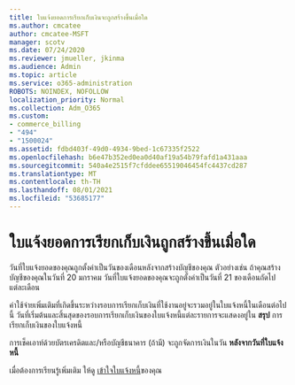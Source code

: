 ```yaml
---
title: ใบแจ้งยอดการเรียกเก็บเงินจะถูกสร้างขึ้นเมื่อใด
ms.author: cmcatee
author: cmcatee-MSFT
manager: scotv
ms.date: 07/24/2020
ms.reviewer: jmueller, jkinma
ms.audience: Admin
ms.topic: article
ms.service: o365-administration
ROBOTS: NOINDEX, NOFOLLOW
localization_priority: Normal
ms.collection: Adm_O365
ms.custom:
- commerce_billing
- "494"
- "1500024"
ms.assetid: fdbd403f-49d0-4934-9bed-1c67335f2522
ms.openlocfilehash: b6e47b352ed0ea0d40af19a54b79fafd1a431aaa
ms.sourcegitcommit: 540a4e2515f7cfddee65519046454fc4437cd287
ms.translationtype: MT
ms.contentlocale: th-TH
ms.lasthandoff: 08/01/2021
ms.locfileid: "53685177"
---
```

# <a name="when-is-the-billing-statement-generated"></a>ใบแจ้งยอดการเรียกเก็บเงินถูกสร้างขึ้นเมื่อใด

วันที่ใบแจ้งยอดของคุณถูกตั้งค่าเป็นวันของเดือนหลังจากสร้างบัญชีของคุณ ตัวอย่างเช่น ถ้าคุณสร้างบัญชีของคุณในวันที่ 20 มกราคม วันที่ใบแจ้งยอดของคุณจะถูกตั้งค่าเป็นวันที่ 21 ของเดือนถัดไปแต่ละเดือน

ค่าใช้จ่ายเพิ่มเติมที่เกิดขึ้นระหว่างรอบการเรียกเก็บเงินที่ใช้งานอยู่จะรวมอยู่ในใบแจ้งหนี้ในเดือนต่อไปนี้ วันที่เริ่มต้นและสิ้นสุดของรอบการเรียกเก็บเงินของใบแจ้งหนี้แต่ละรายการจะแสดงอยู่ใน **สรุป** การเรียกเก็บเงินของใบแจ้งหนี้

การเช็คเอาท์ด้วยบัตรเครดิตและ/หรือบัญชีธนาคาร (ถ้ามี) จะถูกจัดการเงินในวัน **หลังจากวันที่ใบแจ้งหนี้**
  
เมื่อต้องการเรียนรู้เพิ่มเติม ให้ดู [เข้าใจใบแจ้งหนี้](/microsoft-365/commerce/billing-and-payments/understand-your-invoice2)ของคุณ
